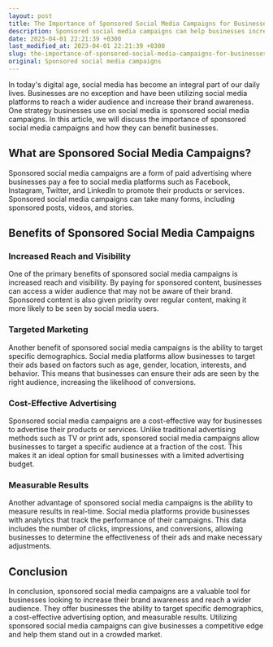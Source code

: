 ```yaml
---
layout: post
title: The Importance of Sponsored Social Media Campaigns for Businesses
description: Sponsored social media campaigns can help businesses increase brand awareness and reach a wider audience. Learn more about the benefits of utilizing sponsored social media campaigns in this article.
date: 2023-04-01 22:21:39 +0300
last_modified_at: 2023-04-01 22:21:39 +0300
slug: the-importance-of-sponsored-social-media-campaigns-for-businesses
original: Sponsored social media campaigns
---
```

In today's digital age, social media has become an integral part of our daily lives. Businesses are no exception and have been utilizing social media platforms to reach a wider audience and increase their brand awareness. One strategy businesses use on social media is sponsored social media campaigns. In this article, we will discuss the importance of sponsored social media campaigns and how they can benefit businesses.

## What are Sponsored Social Media Campaigns?

Sponsored social media campaigns are a form of paid advertising where businesses pay a fee to social media platforms such as Facebook, Instagram, Twitter, and LinkedIn to promote their products or services. Sponsored social media campaigns can take many forms, including sponsored posts, videos, and stories.

## Benefits of Sponsored Social Media Campaigns

### Increased Reach and Visibility

One of the primary benefits of sponsored social media campaigns is increased reach and visibility. By paying for sponsored content, businesses can access a wider audience that may not be aware of their brand. Sponsored content is also given priority over regular content, making it more likely to be seen by social media users.

### Targeted Marketing

Another benefit of sponsored social media campaigns is the ability to target specific demographics. Social media platforms allow businesses to target their ads based on factors such as age, gender, location, interests, and behavior. This means that businesses can ensure their ads are seen by the right audience, increasing the likelihood of conversions.

### Cost-Effective Advertising

Sponsored social media campaigns are a cost-effective way for businesses to advertise their products or services. Unlike traditional advertising methods such as TV or print ads, sponsored social media campaigns allow businesses to target a specific audience at a fraction of the cost. This makes it an ideal option for small businesses with a limited advertising budget.

### Measurable Results

Another advantage of sponsored social media campaigns is the ability to measure results in real-time. Social media platforms provide businesses with analytics that track the performance of their campaigns. This data includes the number of clicks, impressions, and conversions, allowing businesses to determine the effectiveness of their ads and make necessary adjustments.

## Conclusion

In conclusion, sponsored social media campaigns are a valuable tool for businesses looking to increase their brand awareness and reach a wider audience. They offer businesses the ability to target specific demographics, a cost-effective advertising option, and measurable results. Utilizing sponsored social media campaigns can give businesses a competitive edge and help them stand out in a crowded market.